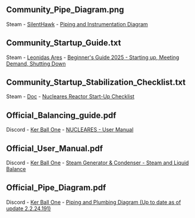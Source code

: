 ## Community_Pipe_Diagram.png
Steam - [SilentHawk](https://steamcommunity.com/profiles/76561198058328782) - [Piping and Instrumentation Diagram](https://steamcommunity.com/sharedfiles/filedetails/?id=3276699477)
## Community_Startup_Guide.txt
Steam - [Leonidas Ares](https://steamcommunity.com/profiles/76561197998262294) - [Beginner's Guide 2025 - Starting up, Meeting Demand, Shutting Down](https://steamcommunity.com/sharedfiles/filedetails/?id=3478759609)
## Community_Startup_Stabilization_Checklist.txt
Steam - [Doc](https://steamcommunity.com/id/docraven) - [Nucleares Reactor Start-Up Checklist](https://steamcommunity.com/sharedfiles/filedetails/?id=3517654768)
## Official_Balancing_guide.pdf
Discord - [Ker Ball One](kerballone_25754) - [NUCLEARES - User Manual](https://discord.com/channels/1091525500138176522/1386817020640755892)
## Official_User_Manual.pdf
Discord - [Ker Ball One](kerballone_25754) - [Steam Generator & Condenser - Steam and Liquid Balance](https://discord.com/channels/1091525500138176522/1385869167520907346)
## Official_Pipe_Diagram.pdf
Discord - [Ker Ball One](kerballone_25754) - [Piping and Plumbing Diagram (Up to date as of update 2.2.24.191)](https://discord.com/channels/1091525500138176522/1385868758479802378)